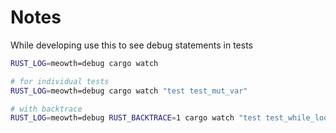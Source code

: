# Notes

While developing use this to see debug statements in tests
```sh
RUST_LOG=meowth=debug cargo watch

# for individual tests
RUST_LOG=meowth=debug cargo watch "test test_mut_var"

# with backtrace
RUST_LOG=meowth=debug RUST_BACKTRACE=1 cargo watch "test test_while_loop"
```
